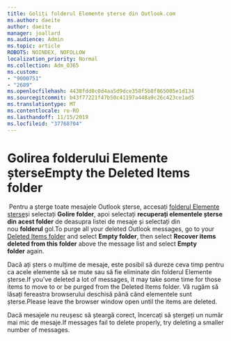 ```yaml
---
title: Goliți folderul Elemente șterse din Outlook.com
ms.author: daeite
author: daeite
manager: joallard
ms.audience: Admin
ms.topic: article
ROBOTS: NOINDEX, NOFOLLOW
localization_priority: Normal
ms.collection: Adm_O365
ms.custom:
- "9000751"
- "2689"
ms.openlocfilehash: 4438fdd0c0d4aa5d9dce358f5b8f865005e1d134
ms.sourcegitcommit: b43f77221f47b50c41197a448a9c26c423ce1ad5
ms.translationtype: MT
ms.contentlocale: ro-RO
ms.lasthandoff: 11/15/2019
ms.locfileid: "37768704"
---
```

# <a name="empty-the-deleted-items-folder"></a><span data-ttu-id="abe29-102">Golirea folderului Elemente șterse</span><span class="sxs-lookup"><span data-stu-id="abe29-102">Empty the Deleted Items folder</span></span>

<span data-ttu-id="abe29-103"> Pentru a șterge toate mesajele Outlook șterse, accesați [folderul Elemente șterse](https://outlook.live.com/mail/deleteditems)și selectați **Golire folder**, apoi selectați **recuperați elementele șterse din acest folder** de deasupra listei de mesaje și selectați din nou **folderul** gol.</span><span class="sxs-lookup"><span data-stu-id="abe29-103">To purge all your deleted Outlook messages, go to your [Deleted Items folder](https://outlook.live.com/mail/deleteditems) and select **Empty folder**, then select **Recover items deleted from this folder** above the message list and select **Empty folder** again.</span></span>

<span data-ttu-id="abe29-104">Dacă ați șters o mulțime de mesaje, este posibil să dureze ceva timp pentru ca acele elemente să se mute sau să fie eliminate din folderul Elemente șterse.</span><span class="sxs-lookup"><span data-stu-id="abe29-104">If you've deleted a lot of messages, it may take some time for those items to move to or be purged from the Deleted Items folder.</span></span> <span data-ttu-id="abe29-105">Vă rugăm să lăsați fereastra browserului deschisă până când elementele sunt șterse.</span><span class="sxs-lookup"><span data-stu-id="abe29-105">Please leave the browser window open until the items are deleted.</span></span>

<span data-ttu-id="abe29-106">Dacă mesajele nu reușesc să șteargă corect, încercați să ștergeți un număr mai mic de mesaje.</span><span class="sxs-lookup"><span data-stu-id="abe29-106">If messages fail to delete properly, try deleting a smaller number of messages.</span></span>